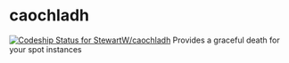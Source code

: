 # caochladh
[![Codeship Status for StewartW/caochladh](https://app.codeship.com/projects/658fe690-1b79-0137-292f-22c5542196c7/status?branch=master)](https://app.codeship.com/projects/328713)
Provides a graceful death for your spot instances
